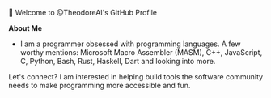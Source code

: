 👋 Welcome to @TheodoreAI's GitHub Profile

**About Me**

- I am a programmer obsessed with programming languages. A few worthy mentions: Microsoft Macro Assembler (MASM), C++, JavaScript, C, Python, Bash, Rust, Haskell, Dart and looking into more. 

Let's connect? I am interested in helping build tools the software community needs to make programming more accessible and fun.

<!---
TheodoreAI/TheodoreAI is a ✨ special ✨ repository because its `README.md` (this file) appears on your GitHub profile.
You can click the Preview link to take a look at your changes.
--->
